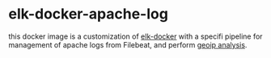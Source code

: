 # elk-docker-apache-log

this docker image is a customization of [elk-docker] with a specifi pipeline for  management of  apache logs from  Filebeat, and perform [geoip analysis][elk-geoip].



 [RS]: <https://github.com/kiritbasu/Fake-Apache-Log-Generator>
[elk-docker]: <https://elk-docker.readthedocs.io/>
[elk-geoip]:<https://www.elastic.co/blog/geoip-in-the-elastic-stack>
